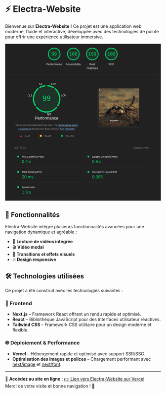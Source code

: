 # ⚡️ Electra-Website

Bienvenue sur **Electra-Website** ! Ce projet est une application web moderne, fluide et interactive, développée avec des technologies de pointe pour offrir une expérience utilisateur immersive.

![Aperçu du site](assets/score_pagespeed.png)

## 🚀 Fonctionnalités  

Electra-Website intègre plusieurs fonctionnalités avancées pour une navigation dynamique et agréable :  

- 🎥 **Lecture de vidéos intégrée** 
- 🎬 **Vidéo modal** 
- 🎨 **Transitions et effets visuels**
- 🔥 **Design responsive**

## 🛠️ Technologies utilisées  

Ce projet a été construit avec les technologies suivantes :  

### 📌 **Frontend**  
- **Next.js** – Framework React offrant un rendu rapide et optimisé.  
- **React** – Bibliothèque JavaScript pour des interfaces utilisateur réactives.  
- **Tailwind CSS** – Framework CSS utilitaire pour un design moderne et flexible.  

### 🌐 **Déploiement & Performance**  
- **Vercel** – Hébergement rapide et optimisé avec support SSR/SSG.  
- **Optimisation des images et polices** – Chargement performant avec [next/image](https://nextjs.org/docs/api-reference/next/image) et [next/font](https://nextjs.org/docs/basic-features/font-optimization).  

---

🎯 **Accédez au site en ligne :** [👉 Lien vers Electra-Website sur Vercel](https://electra-website-dusky.vercel.app/)  
Merci de votre visite et bonne navigation ! 🚀  
